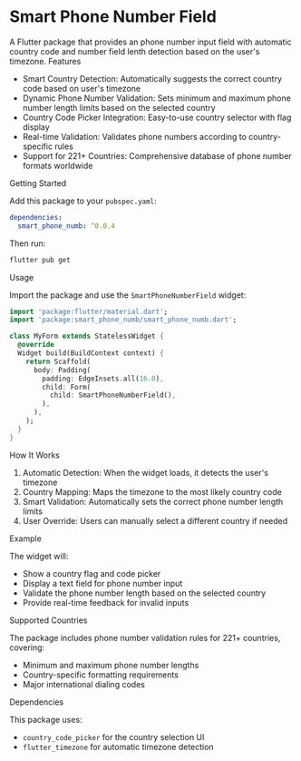 # Smart Phone Number Field

A Flutter package that provides an  phone number input field with automatic country code  and number field lenth detection based on the user's timezone.
 Features

- Smart Country Detection: Automatically suggests the correct country code based on user's timezone
- Dynamic Phone Number Validation: Sets minimum and maximum phone number length limits based on the selected country
- Country Code Picker Integration: Easy-to-use country selector with flag display
- Real-time Validation: Validates phone numbers according to country-specific rules
- Support for 221+ Countries: Comprehensive database of phone number formats worldwide

 Getting Started

Add this package to your `pubspec.yaml`:

```yaml
dependencies:
  smart_phone_numb: ^0.0.4
```

Then run:
```bash
flutter pub get
```

 Usage

Import the package and use the `SmartPhoneNumberField` widget:

```dart
import 'package:flutter/material.dart';
import 'package:smart_phone_numb/smart_phone_numb.dart';

class MyForm extends StatelessWidget {
  @override
  Widget build(BuildContext context) {
    return Scaffold(
      body: Padding(
        padding: EdgeInsets.all(16.0),
        child: Form(
          child: SmartPhoneNumberField(),
        ),
      ),
    );
  }
}
```

 How It Works

1. Automatic Detection: When the widget loads, it detects the user's timezone
2. Country Mapping: Maps the timezone to the most likely country code
3. Smart Validation: Automatically sets the correct phone number length limits
4. User Override: Users can manually select a different country if needed

Example

The widget will:
- Show a country flag and code picker
- Display a text field for phone number input
- Validate the phone number length based on the selected country
- Provide real-time feedback for invalid inputs

Supported Countries

The package includes phone number validation rules for 221+ countries, covering:
- Minimum and maximum phone number lengths
- Country-specific formatting requirements
- Major international dialing codes



 Dependencies

This package uses:
- `country_code_picker` for the country selection UI
- `flutter_timezone` for automatic timezone detection